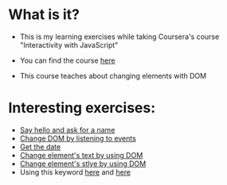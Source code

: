 # What is it?
* This is my learning exercises while taking Coursera's course "Interactivity with JavaScript"
* You can find the course [here](https://www.coursera.org/learn/javascript)

* This course teaches about changing elements with DOM

# Interesting exercises:
* [Say hello and ask for a name](https://vikontrimaite.github.io/interactivity-with-javascript/01-welcome-message/)
* [Change DOM by listening to events](https://vikontrimaite.github.io/interactivity-with-javascript/02-listen-event/)
* [Get the date](https://vikontrimaite.github.io/interactivity-with-javascript/03-date/)
* [Change element's text by using DOM](https://vikontrimaite.github.io/interactivity-with-javascript/04-modify-the%20dom/)
* [Change element's stlye by using DOM](https://vikontrimaite.github.io/interactivity-with-javascript/05-changing-the-style)
* Using this keyword [here](https://vikontrimaite.github.io/interactivity-with-javascript/06-this-keyword/) and [here](https://vikontrimaite.github.io/interactivity-with-javascript/07-more-this-secrets/)